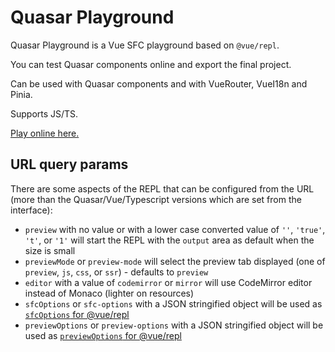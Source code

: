 # Quasar Playground

Quasar Playground is a Vue SFC playground based on `@vue/repl`.

You can test Quasar components online and export the final project.

Can be used with Quasar components and with VueRouter, VueI18n and Pinia.

Supports JS/TS.

[Play online here.](https://pdanpdan.github.io/quasar-play/)

## URL query params

There are some aspects of the REPL that can be configured from the URL (more than the Quasar/Vue/Typescript versions which are set from the interface):

- `preview` with no value or with a lower case converted value of `''`, `'true'`, `'t'`, or `'1'` will start the REPL with the `output` area as default when the size is small
- `previewMode` or `preview-mode` will select the preview tab displayed (one of `preview`, `js`, `css`, or `ssr`) - defaults to `preview`
- `editor` with a value of `codemirror` or `mirror` will use CodeMirror editor instead of Monaco (lighter on resources)
- `sfcOptions` or `sfc-options` with a JSON stringified object will be used as [`sfcOptions` for @vue/repl](https://github.com/search?q=repo%3Avuejs%2Frepl%20sfcOptions&type=code)
- `previewOptions` or `preview-options` with a JSON stringified object will be used as [`previewOptions` for @vue/repl](https://github.com/search?q=repo%3Avuejs%2Frepl+previewOptions&type=code)

